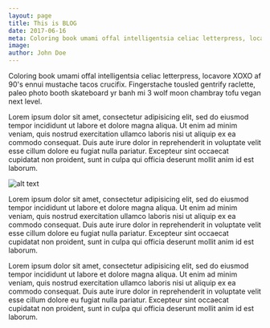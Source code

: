 ```yaml
---
layout: page
title: This is BLOG
date: 2017-06-16
meta: Coloring book umami offal intelligentsia celiac letterpress, locavore XOXO af 90's ennui mustache tacos crucifix. Fingerstache tousled gentrify raclette, paleo photo booth skateboard yr banh mi 3 wolf moon chambray tofu vegan next level.
image:
author: John Doe
---
```


Coloring book umami offal intelligentsia celiac letterpress, locavore XOXO af 90's ennui mustache tacos crucifix. Fingerstache tousled gentrify raclette, paleo photo booth skateboard yr banh mi 3 wolf moon chambray tofu vegan next level.

Lorem ipsum dolor sit amet, consectetur adipisicing elit, sed do eiusmod tempor incididunt ut labore et dolore magna aliqua. Ut enim ad minim veniam, quis nostrud exercitation ullamco laboris nisi ut aliquip ex ea commodo consequat. Duis aute irure dolor in reprehenderit in voluptate velit esse cillum dolore eu fugiat nulla pariatur. Excepteur sint occaecat cupidatat non proident, sunt in culpa qui officia deserunt mollit anim id est laborum.

![alt text]({{site.baseurl}}/img/testi-2.jpg)

Lorem ipsum dolor sit amet, consectetur adipisicing elit, sed do eiusmod tempor incididunt ut labore et dolore magna aliqua. Ut enim ad minim veniam, quis nostrud exercitation ullamco laboris nisi ut aliquip ex ea commodo consequat. Duis aute irure dolor in reprehenderit in voluptate velit esse cillum dolore eu fugiat nulla pariatur. Excepteur sint occaecat cupidatat non proident, sunt in culpa qui officia deserunt mollit anim id est laborum.

Lorem ipsum dolor sit amet, consectetur adipisicing elit, sed do eiusmod tempor incididunt ut labore et dolore magna aliqua. Ut enim ad minim veniam, quis nostrud exercitation ullamco laboris nisi ut aliquip ex ea commodo consequat. Duis aute irure dolor in reprehenderit in voluptate velit esse cillum dolore eu fugiat nulla pariatur. Excepteur sint occaecat cupidatat non proident, sunt in culpa qui officia deserunt mollit anim id est laborum.
